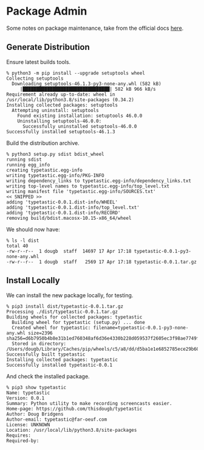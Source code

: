 # Package Admin
Some notes on package maintenance, take from the official docs [here](https://packaging.python.org/tutorials/packaging-projects/).

## Generate Distribution
Ensure latest builds tools.
```
% python3 -m pip install --upgrade setuptools wheel
Collecting setuptools
  Downloading setuptools-46.1.3-py3-none-any.whl (582 kB)
     |████████████████████████████████| 582 kB 966 kB/s
Requirement already up-to-date: wheel in /usr/local/lib/python3.8/site-packages (0.34.2)
Installing collected packages: setuptools
  Attempting uninstall: setuptools
    Found existing installation: setuptools 46.0.0
    Uninstalling setuptools-46.0.0:
      Successfully uninstalled setuptools-46.0.0
Successfully installed setuptools-46.1.3
```
Build the distribution archive.
```
% python3 setup.py sdist bdist_wheel
running sdist
running egg_info
creating typetastic.egg-info
writing typetastic.egg-info/PKG-INFO
writing dependency_links to typetastic.egg-info/dependency_links.txt
writing top-level names to typetastic.egg-info/top_level.txt
writing manifest file 'typetastic.egg-info/SOURCES.txt'
<< SNIPPED >>
adding 'typetastic-0.0.1.dist-info/WHEEL'
adding 'typetastic-0.0.1.dist-info/top_level.txt'
adding 'typetastic-0.0.1.dist-info/RECORD'
removing build/bdist.macosx-10.15-x86_64/wheel
```
We should now have:
```
% ls -l dist
total 40
-rw-r--r--  1 dougb  staff  14697 17 Apr 17:18 typetastic-0.0.1-py3-none-any.whl
-rw-r--r--  1 dougb  staff   2569 17 Apr 17:18 typetastic-0.0.1.tar.gz
```

## Install Locally
We can install the new package locally, for testing.
```
% pip3 install dist/typetastic-0.0.1.tar.gz
Processing ./dist/typetastic-0.0.1.tar.gz
Building wheels for collected packages: typetastic
  Building wheel for typetastic (setup.py) ... done
  Created wheel for typetastic: filename=typetastic-0.0.1-py3-none-any.whl size=2396 sha256=d6b7950b4b8e31b1ed760348af6d36e4330b228d059537f2605ec3f98ae7749f
  Stored in directory: /Users/dougb/Library/Caches/pip/wheels/c5/a8/dd/d5ba1e1e6852785ece29b60606dbda4ec54420e967f7fc5c5b
Successfully built typetastic
Installing collected packages: typetastic
Successfully installed typetastic-0.0.1
```
And check the installed package.
```
% pip3 show typetastic
Name: typetastic
Version: 0.0.1
Summary: Python utility to make recording screencasts easier.
Home-page: https://github.com/thisdougb/typetastic
Author: Doug Bridgens
Author-email: typetastic@far-oeuf.com
License: UNKNOWN
Location: /usr/local/lib/python3.8/site-packages
Requires:
Required-by:
```
